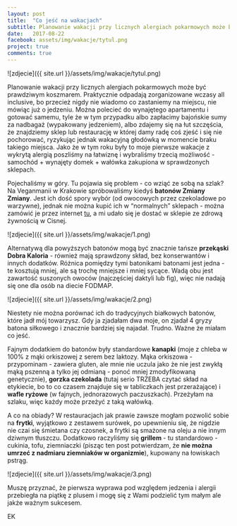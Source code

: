 ```yaml
---
layout: post
title:  "Co jeść na wakacjach"
subtitle: Planowanie wakacji przy licznych alergiach pokarmowych może być prawdziwym koszmarem. Jak zmienić go w udany wypoczynek? Kilka rad...
date:   2017-08-22
facebook: assets/img/wakacje/tytul.png
project: true
comments: true
---
```


![zdjecie]({{ site.url }}/assets/img/wakacje/tytul.png)

Planowanie wakacji przy licznych alergiach pokarmowych może być prawdziwym koszmarem. Praktycznie odpadają zorganizowane wczasy all inclusive, bo przecież nigdy nie wiadomo co zastaniemy na miejscu, nie mówiąc już o jedzeniu. Można polecieć do wynajętego apartamentu i gotować samemu, tyle że w tym przypadku albo zapłacimy bajońskie sumy za nadbagaż (wypakowany jedzeniem), albo zdajemy się na łut szczęścia, że znajdziemy sklep lub restaurację w której damy radę coś zjeść i się nie pochorować, ryzykując jednak wakacyjną głodówką w momencie braku takiego miejsca. Jako że w tym roku były to moje pierwsze wakacje z wykrytą alergią poszliśmy na łatwiznę i wybraliśmy trzecią możliwość - samochód + wynajęty domek + wałówka zakupiona w sprawdzonych sklepach.

Pojechaliśmy w góry. Tu pojawia się problem - co wziąć ze sobą na szlak? Na Veganmanii w Krakowie spróbowaliśmy kiedyś **batonów Zmiany Zmiany**. Jest ich dość spory wybór (od owocowych przez czekoladowe po warzywne), jednak nie można kupić ich w “normalnych” sklepach - można zamówić je przez internet [tu](http://zmianyzmiany.pl/), a mi udało się je dostać w sklepie ze zdrową żywnością w Cisnej. 

![zdjecie]({{ site.url }}/assets/img/wakacje/1.png)

Alternatywą dla powyższych batonów mogą być znacznie tańsze **przekąski Dobra Kaloria** - również mają sprawdzony skład, bez konserwantów i innych dodatków. Różnica pomiędzy tymi batonikami batonami jest jedna - te kosztują mniej, ale są trochę mniejsze i mniej sycące. Wadą obu jest zawartość suszonych owoców (najczęściej daktyli lub fig), więc nie nadają się one dla osób na diecie FODMAP.

![zdjecie]({{ site.url }}/assets/img/wakacje/2.png)

Niestety nie można porównać ich do tradycyjnych białkowych batonów, które jadł mój towarzysz. Gdy ja zjadałam dwa moje, on zjadał 4 gryzy batona siłkowego i znacznie bardziej się najadał. Trudno. Ważne że miałam co jeść.

Fajnym dodatkiem do batonów były standardowe **kanapki** (moje z chleba w 100% z mąki orkiszowej z serem bez laktozy. Mąka orkiszowa - przypominam - zawiera gluten, ale mnie nie uczula jako że nie jest zwykłą mąką pszenną a tylko jej odmianą - ponoć mniej zmodyfikowaną genetycznie), **gorzka czekolada** (tutaj serio TRZEBA czytać skład na etykiecie, bo to co czasem znajduje się w tabliczkach jest przerażające) i **wafle ryżowe** (w fajnych, jednorazowych paczuszkach). Przeżyłam na szlaku, więc każdy może przeżyć z taką wałówką.

A co na obiady? W restauracjach jak prawie zawsze mogłam pozwolić sobie na **frytki**, wyjątkowo z zestawem surówek, po upewnieniu się, że nigdzie nie czai się śmietana czy czosnek, a frytki są smażone na oleju a nie innym dziwnym tłuszczu. 
Dodatkowo raczyliśmy się **grillem** - tu standardowo - cukinia, tofu, ziemniaczki (pisząc ten post potwierdzam, że **nie można umrzeć z nadmiaru ziemniaków w organizmie**), kupowany na łowiskach pstrąg. 

![zdjecie]({{ site.url }}/assets/img/wakacje/3.png)

Muszę przyznać, że pierwsza wyprawa pod względem jedzenia i alergii przebiegła na piątkę z plusem i mogę się z Wami podzielić tym małym ale jakże ważnym sukcesem.

EK
